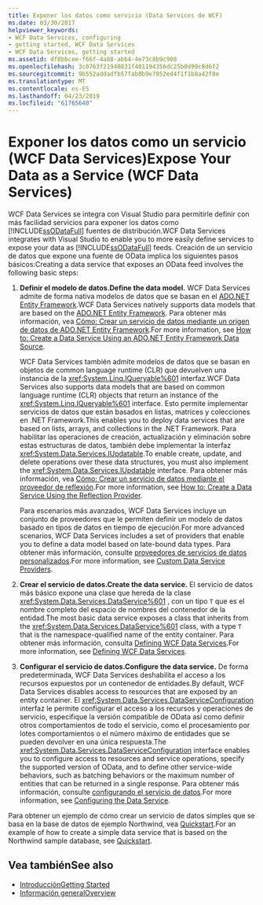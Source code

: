 ```yaml
---
title: Exponer los datos como servicio (Data Services de WCF)
ms.date: 03/30/2017
helpviewer_keywords:
- WCF Data Services, configuring
- getting started, WCF Data Services
- WCF Data Services, getting started
ms.assetid: df0bbcee-f66f-4a88-abb4-4e73c8b9c908
ms.openlocfilehash: 3c0763f21940831f401194356dc25b0d99c8d6f2
ms.sourcegitcommit: 9b552addadfb57fab0b9e7852ed4f1f1b8a42f8e
ms.translationtype: MT
ms.contentlocale: es-ES
ms.lasthandoff: 04/23/2019
ms.locfileid: "61765640"
---
```

# <a name="expose-your-data-as-a-service-wcf-data-services"></a><span data-ttu-id="10a4c-102">Exponer los datos como un servicio (WCF Data Services)</span><span class="sxs-lookup"><span data-stu-id="10a4c-102">Expose Your Data as a Service (WCF Data Services)</span></span>

<span data-ttu-id="10a4c-103">WCF Data Services se integra con Visual Studio para permitirle definir con más facilidad servicios para exponer los datos como [!INCLUDE[ssODataFull](../../../../includes/ssodatafull-md.md)] fuentes de distribución.</span><span class="sxs-lookup"><span data-stu-id="10a4c-103">WCF Data Services integrates with Visual Studio to enable you to more easily define services to expose your data as [!INCLUDE[ssODataFull](../../../../includes/ssodatafull-md.md)] feeds.</span></span> <span data-ttu-id="10a4c-104">Creación de un servicio de datos que expone una fuente de OData implica los siguientes pasos básicos:</span><span class="sxs-lookup"><span data-stu-id="10a4c-104">Creating a data service that exposes an OData feed involves the following basic steps:</span></span>

1. <span data-ttu-id="10a4c-105">**Definir el modelo de datos.**</span><span class="sxs-lookup"><span data-stu-id="10a4c-105">**Define the data model.**</span></span> <span data-ttu-id="10a4c-106">WCF Data Services admite de forma nativa modelos de datos que se basan en el [ADO.NET Entity Framework](../../../../docs/framework/data/adonet/ef/index.md).</span><span class="sxs-lookup"><span data-stu-id="10a4c-106">WCF Data Services natively supports data models that are based on the [ADO.NET Entity Framework](../../../../docs/framework/data/adonet/ef/index.md).</span></span> <span data-ttu-id="10a4c-107">Para obtener más información, vea [Cómo: Crear un servicio de datos mediante un origen de datos de ADO.NET Entity Framework](../../../../docs/framework/data/wcf/create-a-data-service-using-an-adonet-ef-data-wcf.md).</span><span class="sxs-lookup"><span data-stu-id="10a4c-107">For more information, see [How to: Create a Data Service Using an ADO.NET Entity Framework Data Source](../../../../docs/framework/data/wcf/create-a-data-service-using-an-adonet-ef-data-wcf.md).</span></span>

     <span data-ttu-id="10a4c-108">WCF Data Services también admite modelos de datos que se basan en objetos de common language runtime (CLR) que devuelven una instancia de la <xref:System.Linq.IQueryable%601> interfaz.</span><span class="sxs-lookup"><span data-stu-id="10a4c-108">WCF Data Services also supports data models that are based on common language runtime (CLR) objects that return an instance of the <xref:System.Linq.IQueryable%601> interface.</span></span> <span data-ttu-id="10a4c-109">Esto permite implementar servicios de datos que están basados en listas, matrices y colecciones en .NET Framework.</span><span class="sxs-lookup"><span data-stu-id="10a4c-109">This enables you to deploy data services that are based on lists, arrays, and collections in the .NET Framework.</span></span> <span data-ttu-id="10a4c-110">Para habilitar las operaciones de creación, actualización y eliminación sobre estas estructuras de datos, también debe implementar la interfaz <xref:System.Data.Services.IUpdatable>.</span><span class="sxs-lookup"><span data-stu-id="10a4c-110">To enable create, update, and delete operations over these data structures, you must also implement the <xref:System.Data.Services.IUpdatable> interface.</span></span> <span data-ttu-id="10a4c-111">Para obtener más información, vea [Cómo: Crear un servicio de datos mediante el proveedor de reflexión](../../../../docs/framework/data/wcf/create-a-data-service-using-rp-wcf-data-services.md).</span><span class="sxs-lookup"><span data-stu-id="10a4c-111">For more information, see [How to: Create a Data Service Using the Reflection Provider](../../../../docs/framework/data/wcf/create-a-data-service-using-rp-wcf-data-services.md).</span></span>

     <span data-ttu-id="10a4c-112">Para escenarios más avanzados, WCF Data Services incluye un conjunto de proveedores que le permiten definir un modelo de datos basado en tipos de datos en tiempo de ejecución.</span><span class="sxs-lookup"><span data-stu-id="10a4c-112">For more advanced scenarios, WCF Data Services includes a set of providers that enable you to define a data model based on late-bound data types.</span></span> <span data-ttu-id="10a4c-113">Para obtener más información, consulte [proveedores de servicios de datos personalizados](../../../../docs/framework/data/wcf/custom-data-service-providers-wcf-data-services.md).</span><span class="sxs-lookup"><span data-stu-id="10a4c-113">For more information, see [Custom Data Service Providers](../../../../docs/framework/data/wcf/custom-data-service-providers-wcf-data-services.md).</span></span>

2. <span data-ttu-id="10a4c-114">**Crear el servicio de datos.**</span><span class="sxs-lookup"><span data-stu-id="10a4c-114">**Create the data service.**</span></span> <span data-ttu-id="10a4c-115">El servicio de datos más básico expone una clase que hereda de la clase <xref:System.Data.Services.DataService%601> , con un tipo `T` que es el nombre completo del espacio de nombres del contenedor de la entidad.</span><span class="sxs-lookup"><span data-stu-id="10a4c-115">The most basic data service exposes a class that inherits from the <xref:System.Data.Services.DataService%601> class, with a type `T` that is the namespace-qualified name of the entity container.</span></span> <span data-ttu-id="10a4c-116">Para obtener más información, consulta [Defining WCF Data Services](../../../../docs/framework/data/wcf/defining-wcf-data-services.md).</span><span class="sxs-lookup"><span data-stu-id="10a4c-116">For more information, see [Defining WCF Data Services](../../../../docs/framework/data/wcf/defining-wcf-data-services.md).</span></span>

3. <span data-ttu-id="10a4c-117">**Configurar el servicio de datos.**</span><span class="sxs-lookup"><span data-stu-id="10a4c-117">**Configure the data service.**</span></span> <span data-ttu-id="10a4c-118">De forma predeterminada, WCF Data Services deshabilita el acceso a los recursos expuestos por un contenedor de entidades.</span><span class="sxs-lookup"><span data-stu-id="10a4c-118">By default, WCF Data Services disables access to resources that are exposed by an entity container.</span></span> <span data-ttu-id="10a4c-119">El <xref:System.Data.Services.DataServiceConfiguration> interfaz le permite configurar el acceso a los recursos y operaciones de servicio, especifique la versión compatible de OData así como definir otros comportamientos de todo el servicio, como el procesamiento por lotes comportamientos o el número máximo de entidades que se pueden devolver en una única respuesta.</span><span class="sxs-lookup"><span data-stu-id="10a4c-119">The <xref:System.Data.Services.DataServiceConfiguration> interface enables you to configure access to resources and service operations, specify the supported version of OData, and to define other service-wide behaviors, such as batching behaviors or the maximum number of entities that can be returned in a single response.</span></span> <span data-ttu-id="10a4c-120">Para obtener más información, consulte [configurando el servicio de datos](../../../../docs/framework/data/wcf/configuring-the-data-service-wcf-data-services.md).</span><span class="sxs-lookup"><span data-stu-id="10a4c-120">For more information, see [Configuring the Data Service](../../../../docs/framework/data/wcf/configuring-the-data-service-wcf-data-services.md).</span></span>

<span data-ttu-id="10a4c-121">Para obtener un ejemplo de cómo crear un servicio de datos simples que se basa en la base de datos de ejemplo Northwind, vea [Quickstart](../../../../docs/framework/data/wcf/quickstart-wcf-data-services.md).</span><span class="sxs-lookup"><span data-stu-id="10a4c-121">For an example of how to create a simple data service that is based on the Northwind sample database, see [Quickstart](../../../../docs/framework/data/wcf/quickstart-wcf-data-services.md).</span></span>

## <a name="see-also"></a><span data-ttu-id="10a4c-122">Vea también</span><span class="sxs-lookup"><span data-stu-id="10a4c-122">See also</span></span>

- [<span data-ttu-id="10a4c-123">Introducción</span><span class="sxs-lookup"><span data-stu-id="10a4c-123">Getting Started</span></span>](../../../../docs/framework/data/wcf/getting-started-with-wcf-data-services.md)
- [<span data-ttu-id="10a4c-124">Información general</span><span class="sxs-lookup"><span data-stu-id="10a4c-124">Overview</span></span>](../../../../docs/framework/data/wcf/wcf-data-services-overview.md)